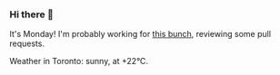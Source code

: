 ### Hi there :wave:

It's Monday! I'm probably working for [this bunch](https://github.com/kohofinancial), reviewing some pull requests.

Weather in Toronto: sunny, at +22°C.
